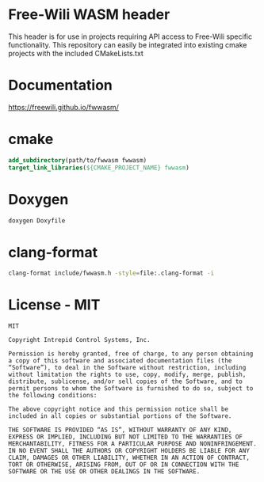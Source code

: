 Free-Wili WASM header
=====================

This header is for use in projects requiring API access to Free-Wili specific functionality. This repository can easily be integrated into existing cmake projects with the included CMakeLists.txt


Documentation
=============

https://freewili.github.io/fwwasm/

cmake
=====

```cmake
add_subdirectory(path/to/fwwasm fwwasm)
target_link_libraries(${CMAKE_PROJECT_NAME} fwwasm)
```

Doxygen
=======
```bash
doxygen Doxyfile
```


clang-format
============
```bash
clang-format include/fwwasm.h -style=file:.clang-format -i
```


License - MIT
=======

```
MIT

Copyright Intrepid Control Systems, Inc.

Permission is hereby granted, free of charge, to any person obtaining a copy of this software and associated documentation files (the “Software”), to deal in the Software without restriction, including without limitation the rights to use, copy, modify, merge, publish, distribute, sublicense, and/or sell copies of the Software, and to permit persons to whom the Software is furnished to do so, subject to the following conditions:

The above copyright notice and this permission notice shall be included in all copies or substantial portions of the Software.

THE SOFTWARE IS PROVIDED “AS IS”, WITHOUT WARRANTY OF ANY KIND, EXPRESS OR IMPLIED, INCLUDING BUT NOT LIMITED TO THE WARRANTIES OF MERCHANTABILITY, FITNESS FOR A PARTICULAR PURPOSE AND NONINFRINGEMENT. IN NO EVENT SHALL THE AUTHORS OR COPYRIGHT HOLDERS BE LIABLE FOR ANY CLAIM, DAMAGES OR OTHER LIABILITY, WHETHER IN AN ACTION OF CONTRACT, TORT OR OTHERWISE, ARISING FROM, OUT OF OR IN CONNECTION WITH THE SOFTWARE OR THE USE OR OTHER DEALINGS IN THE SOFTWARE.
```